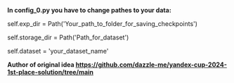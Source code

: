 **In config_0.py you have to change pathes to your data:**

self.exp_dir = Path('Your_path_to_folder_for_saving_checkpoints')

self.storage_dir = Path('Path_for_dataset')

self.dataset = 'your_dataset_name'





**Author of original idea https://github.com/dazzle-me/yandex-cup-2024-1st-place-solution/tree/main**
